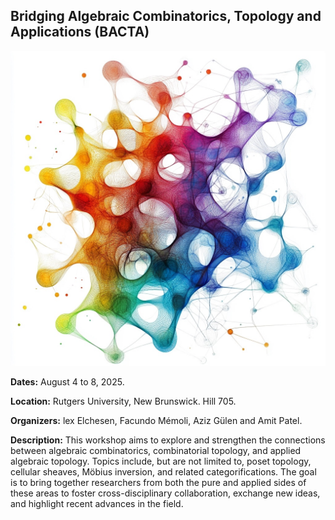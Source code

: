 ## Bridging Algebraic Combinatorics, Topology and Applications (BACTA)


![image](./BACTA.jpeg)

**Dates:** August 4 to 8, 2025.

**Location:** Rutgers University, New Brunswick. Hill 705.

**Organizers:** lex Elchesen, Facundo Mémoli, Aziz Gülen and Amit Patel.

**Description:** This workshop aims to explore and strengthen the connections between algebraic combinatorics, combinatorial topology, and applied algebraic topology. Topics include, but are not limited to, poset topology, cellular sheaves, Möbius inversion, and related categorifications. The goal is to bring together researchers from both the pure and applied sides of these areas to foster cross-disciplinary collaboration, exchange new ideas, and highlight recent advances in the field.

